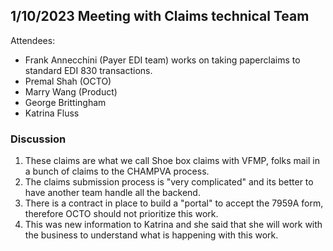 
## 1/10/2023 Meeting with Claims technical Team

Attendees:
- Frank Annecchini (Payer EDI team) works on taking paperclaims to standard EDI 830 transactions.
-  Premal Shah (OCTO)
-  Marry Wang (Product)
- George Brittingham
- Katrina Fluss
### Discussion
1. These claims are what we call Shoe box claims with VFMP, folks mail in a bunch of claims to the CHAMPVA process.
1. The claims submission process is "very complicated" and its better to have another team handle all the backend.
2. There is a contract in place to build a "portal" to accept the 7959A form, therefore OCTO should not prioritize this work.
1. This was new information to Katrina and she said that she will work with the business to understand what is happening with this work.
